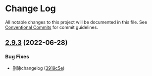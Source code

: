 # Change Log

All notable changes to this project will be documented in this file.
See [Conventional Commits](https://conventionalcommits.org) for commit guidelines.

## [2.9.3](https://github.com/arco-design/arco-design-mobile/compare/@arco-design/mobile-utils@2.9.2...@arco-design/mobile-utils@2.9.3) (2022-06-28)


### Bug Fixes

* 删除changelog ([3919c5e](https://github.com/arco-design/arco-design-mobile/commit/3919c5e19af3383faabddb6ecae6c33a0bd27d8e))
